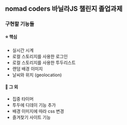 ## nomad coders 바닐라JS 챌린지 졸업과제

### 구현할 기능들

#### ⭐ 핵심

- 실시간 시계
- 로컬 스토리지를 사용한 로그인
- 로컬 스토리지를 사용한 투두리스트
- 랜덤 배경 이미지
- 날씨와 위치 (geolocation)
  <br/>

#### 🍔 그 외

- 집중 타이머
- 투두에 디데이 기능 추가
- 배경 이미지에 따라 css 변경
- 즐겨찾기 사이트 기능
